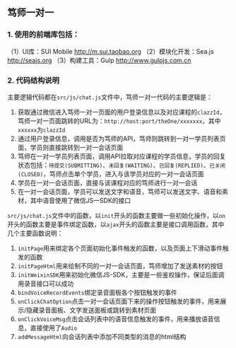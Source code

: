 ## 笃师一对一

### 1. 使用的前端库包括：

（1）UI库：SUI Mobile <http://m.sui.taobao.org>
（2）模块化开发：Sea.js <http://seajs.org>
（3）构建工具：Gulp <http://www.gulpjs.com.cn>

### 2. 代码结构说明

主要逻辑代码都在`src/js/chat.js`文件中，笃师一对一代码的主要逻辑是：
 
  1. 获取通过微信进入笃师一对一页面的用户登录信息以及对应课程的`clazzId`，笃师一对一页面跳转的URL为：`http://host:port/theOne/xxxxxxx`，其中`xxxxxx`为`clazzId`
  2. 通过用户登录信息，调用是否为笃师的API，笃师则跳转到一对一学员列表页面，学员则直接跳转到一对一会话页面
  3. 笃师在一对一学员列表页面，调用API拉取对应课程的学员信息，学员的回复状态包括：`待提交(SUBMITTING)`、`未回复(WAITING)`、`已回复(REPLIED)`、`已关闭(CLOSED)`，笃师点击单个学员，进入与该学员对应的一对一会话页面
  4. 学员在一对一会话页面，直接与该课程对应的笃师进行一对一会话
  5. 在一对一会话页面，学员可以发送文字和语音，笃师可以发送文字、语音和素材，其中语音使用了微信JS—SDK的接口
  
`src/js/chat.js`文件中的函数，以`init`开头的函数主要做一些初始化操作，以`on`开头的函数主要是事件绑定函数，以`ajax`开头的函数主要是接口调用函数，其中几个主要函数说明：

  1. `initPage`用来绑定各个页面初始化事件触发的函数，以及页面上下滑动事件触发的函数
  2. `initPageHtml`用来绘制不同的一对一会话页面，笃师增加了发送素材的按钮
  3. `initWeixinSDK`用来初始化微信JS-SDK，主要是一些鉴权操作，保证后面调用录音接口可以成功
  4. `bindVoiceRecordEvents`绑定录音面板各个按钮触发的事件
  5. `onClickChatOption`点击一对一会话页面下来的操作按钮触发的事件，用来展示/隐藏录音面板、文字发送面板或跳转到素材页面
  6. `onClickVoiceMsg`点击会话列表中的语音信息触发的事件，用来播放语音信息，直接使用了`Audio`
  7. `addMessageHtml`向会话列表中添加不同类型的消息的html结构






